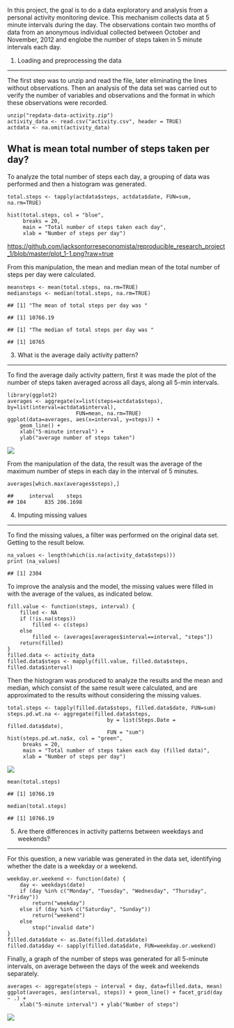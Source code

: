 In this project, the goal is to do a data exploratory and analysis from
a personal activity monitoring device. This mechanism collects data at 5
minute intervals during the day. The observations contain two months of
data from an anonymous individual collected between October and
November, 2012 and englobe the number of steps taken in 5 minute
intervals each day.

1. Loading and preprocessing the data
-------------------------------------

The first step was to unzip and read the file, later eliminating the
lines without observations. Then an analysis of the data set was carried
out to verify the number of variables and observations and the format in
which these observations were recorded.

    unzip("repdata-data-activity.zip")
    activity_data <- read.csv("activity.csv", header = TRUE)
    actdata <- na.omit(activity_data)

What is mean total number of steps taken per day?
-------------------------------------------------

To analyze the total number of steps each day, a grouping of data was
performed and then a histogram was generated.

    total.steps <- tapply(actdata$steps, actdata$date, FUN=sum, na.rm=TRUE)

    hist(total.steps, col = "blue", 
         breaks = 20,
         main = "Total number of steps taken each day",
         xlab = "Number of steps per day")

https://github.com/jacksontorreseconomista/reproducible_research_project_1/blob/master/plot_1-1.png?raw=true

From this manipulation, the mean and median mean of the total number of
steps per day were calculated.

    meansteps <- mean(total.steps, na.rm=TRUE)
    mediansteps <- median(total.steps, na.rm=TRUE)

    ## [1] "The mean of total steps per day was "

    ## [1] 10766.19

    ## [1] "The median of total steps per day was "

    ## [1] 10765

3. What is the average daily activity pattern?
----------------------------------------------

To find the average daily activity pattern, first it was made the plot
of the number of steps taken averaged across all days, along all 5-min
intervals.

    library(ggplot2)
    averages <- aggregate(x=list(steps=actdata$steps), by=list(interval=actdata$interval),
                          FUN=mean, na.rm=TRUE)
    ggplot(data=averages, aes(x=interval, y=steps)) +
        geom_line() +
        xlab("5-minute interval") +
        ylab("average number of steps taken")

![](PA1_template_files/figure-markdown_strict/plot_2-1.png)

From the manipulation of the data, the result was the average of the
maximum number of steps in each day in the interval of 5 minutes.

    averages[which.max(averages$steps),]

    ##     interval    steps
    ## 104      835 206.1698

4. Imputing missing values
--------------------------

To find the missing values, a filter was performed on the original data
set. Getting to the result below.

    na_values <- length(which(is.na(activity_data$steps)))
    print (na_values)

    ## [1] 2304

To improve the analysis and the model, the missing values were filled in
with the average of the values, as indicated below.

    fill.value <- function(steps, interval) {
        filled <- NA
        if (!is.na(steps))
            filled <- c(steps)
        else
            filled <- (averages[averages$interval==interval, "steps"])
        return(filled)
    }
    filled.data <- activity_data
    filled.data$steps <- mapply(fill.value, filled.data$steps, filled.data$interval)

Then the histogram was produced to analyze the results and the mean and
median, which consist of the same result were calculated, and are
approximated to the results without considering the missing values.

    total.steps <- tapply(filled.data$steps, filled.data$date, FUN=sum)
    steps.pd.wt.na <- aggregate(filled.data$steps, 
                                    by = list(Steps.Date = filled.data$date), 
                                    FUN = "sum")
    hist(steps.pd.wt.na$x, col = "green", 
         breaks = 20,
         main = "Total number of steps taken each day (filled data)",
         xlab = "Number of steps per day")

![](PA1_template_files/figure-markdown_strict/plot_3-1.png)

    mean(total.steps)

    ## [1] 10766.19

    median(total.steps)

    ## [1] 10766.19

5. Are there differences in activity patterns between weekdays and weekends?
----------------------------------------------------------------------------

For this question, a new variable was generated in the data set,
identifying whether the date is a weekday or a weekend.

    weekday.or.weekend <- function(date) {
        day <- weekdays(date)
        if (day %in% c("Monday", "Tuesday", "Wednesday", "Thursday", "Friday"))
            return("weekday")
        else if (day %in% c("Saturday", "Sunday"))
            return("weekend")
        else
            stop("invalid date")
    }
    filled.data$date <- as.Date(filled.data$date)
    filled.data$day <- sapply(filled.data$date, FUN=weekday.or.weekend)

Finally, a graph of the number of steps was generated for all 5-minute
intervals, on average between the days of the week and weekends
separately.

    averages <- aggregate(steps ~ interval + day, data=filled.data, mean)
    ggplot(averages, aes(interval, steps)) + geom_line() + facet_grid(day ~ .) +
        xlab("5-minute interval") + ylab("Number of steps")

![](PA1_template_files/figure-markdown_strict/plot_4-1.png)
